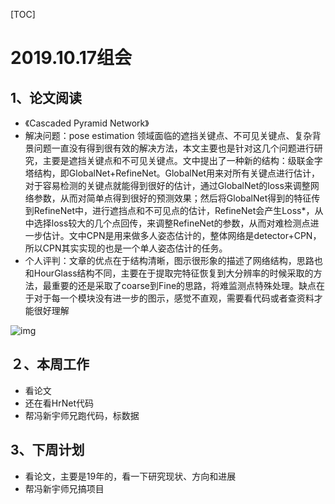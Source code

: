 [TOC]

# 2019.10.17组会

## 1、论文阅读

* 《Cascaded Pyramid Network》
* 解决问题：pose estimation 领域面临的遮挡关键点、不可见关键点、复杂背景问题一直没有得到很有效的解决方法，本文主要也是针对这几个问题进行研究，主要是遮挡关键点和不可见关键点。文中提出了一种新的结构：级联金字塔结构，即GlobalNet+RefineNet。GlobalNet用来对所有关键点进行估计，对于容易检测的关键点就能得到很好的估计，通过GlobalNet的loss来调整网络参数，从而对简单点得到很好的预测效果；然后将GlobalNet得到的特征传到RefineNet中，进行遮挡点和不可见点的估计，RefineNet会产生Loss*，从中选择loss较大的几个点回传，来调整RefineNet的参数，从而对难检测点进一步估计。文中CPN是用来做多人姿态估计的，整体网络是detector+CPN，所以CPN其实实现的也是一个单人姿态估计的任务。
* 个人评判：文章的优点在于结构清晰，图示很形象的描述了网络结构，思路也和HourGlass结构不同，主要在于提取完特征恢复到大分辨率的时候采取的方法，最重要的还是采取了coarse到Fine的思路，将难监测点特殊处理。缺点在于对于每一个模块没有进一步的图示，感觉不直观，需要看代码或者查资料才能很好理解



![img](D:\yangdongbo\Typora_file\assets\2018070100122694.png)

## ２、本周工作

* 看论文
* 还在看HrNet代码
* 帮冯新宇师兄跑代码，标数据

## 3、下周计划

* 看论文，主要是19年的，看一下研究现状、方向和进展
* 帮冯新宇师兄搞项目